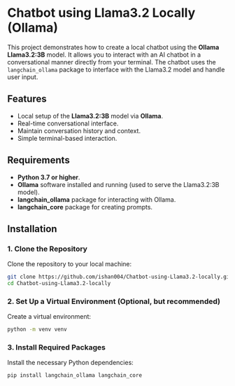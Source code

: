 # Chatbot using Llama3.2 Locally (Ollama)

This project demonstrates how to create a local chatbot using the **Ollama Llama3.2:3B** model. It allows you to interact with an AI chatbot in a conversational manner directly from your terminal. The chatbot uses the `langchain_ollama` package to interface with the Llama3.2 model and handle user input.

## Features

- Local setup of the **Llama3.2:3B** model via **Ollama**.
- Real-time conversational interface.
- Maintain conversation history and context.
- Simple terminal-based interaction.

## Requirements

- **Python 3.7 or higher**.
- **Ollama** software installed and running (used to serve the Llama3.2:3B model).
- **langchain_ollama** package for interacting with Ollama.
- **langchain_core** package for creating prompts.

## Installation

### 1. Clone the Repository

Clone the repository to your local machine:

```bash
git clone https://github.com/ishan004/Chatbot-using-Llama3.2-locally.git
cd Chatbot-using-Llama3.2-locally
```


### 2. Set Up a Virtual Environment (Optional, but recommended)

Create a virtual environment:

```bash
python -m venv venv
```

### 3. Install Required Packages

Install the necessary Python dependencies:

```bash
pip install langchain_ollama langchain_core
```

